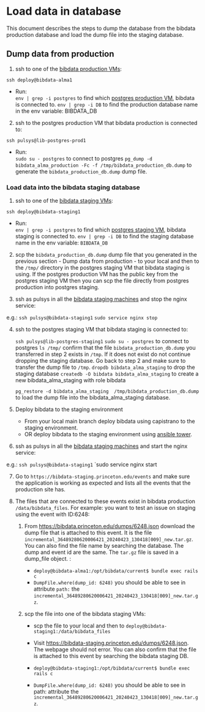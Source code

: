 # Load data in database

This document describes the steps to dump the database from the bibdata production database and load the dump file into the staging database.

## Dump data from production 

1. ssh to one of the [bibdata production VMs](https://github.com/pulibrary/princeton_ansible/blob/main/inventory/all_projects/bibdata#L12-L15):

  `ssh deploy@bibdata-alma1`
  - Run:  
    `env | grep -i postgres` to find which [postgres production VM](https://github.com/pulibrary/princeton_ansible/blob/main/inventory/all_projects/postgresql#L8-L9), bibdata is connected to.
    `env | grep -i DB` to find the production database name in the env variable: BIBDATA_DB  

2. ssh to the postgres production VM that bibdata production is connected to:

  `ssh pulsys@lib-postgres-prod1` 
  - Run:  
    `sudo su - postgres` to connect to postgres
    `pg_dump -d bibdata_alma_production -Fc -f /tmp/bibdata_production_db.dump` to generate  the `bibdata_production_db.dump` dump file.

### Load data into the bibdata staging database  

1. ssh to one of the [bibdata staging VMs](https://github.com/pulibrary/princeton_ansible/blob/main/inventory/all_projects/bibdata#L7-L10):

  `ssh deploy@bibdata-staging1`
  - Run:  
      `env | grep -i postgres` to find which [postgres staging VM](https://github.com/pulibrary/princeton_ansible/blob/main/inventory/all_projects/postgresql#L11-L12), bibdata staging is connected to.
      `env | grep -i DB` to find the staging database name in the env variable: `BIBDATA_DB`

2. scp the `bibdata_production_db.dump` dump file that you generated in the previous section - Dump data from production - to your local and then to the `/tmp/` directory in the postgres staging VM that bibdata staging is using. 
If the postgres production VM has the public key from the postgres staging VM then you can scp the file directly from postgres production into postgres staging.

3. ssh as pulsys in all the [bibdata staging machines](https://github.com/pulibrary/princeton_ansible/blob/main/inventory/all_projects/bibdata#L7-L10) and stop the nginx service:

e.g.: 
   `ssh pulsys@bibdata-staging1`
   `sudo service nginx stop`


4. ssh to the postgres staging VM that bibdata staging is connected to:

   `ssh pulsys@lib-postgres-staging1`
   `sudo su - postgres` to connect to postgres
   `ls /tmp/` confirm that the file `bibdata_production_db.dump` you transferred in step 2 exists in `/tmp`. If it does not exist do not continue dropping the staging database. Go back to step 2 and make sure to transfer the dump file to `/tmp`.
   `dropdb bibdata_alma_staging` to drop the staging database
   `createdb -O bibdata bibdata_alma_staging` to create a new bibdata_alma_staging with role bibdata 
   
   `pg_restore -d bibdata_alma_staging  /tmp/bibdata_production_db.dump` to load the dump file into the bibdata_alma_staging database.

5. Deploy bibdata to the staging environment
   
   - From your local main branch deploy bibdata using capistrano to the staging environment.
   - OR deploy bibdata to the staging environment using [ansible tower](https://ansible-tower.princeton.edu/#/home).

6. ssh as pulsys in all the [bibdata staging machines](https://github.com/pulibrary/princeton_ansible/blob/main/inventory/all_projects/bibdata#L7-L10) and start the nginx service:

e.g.: 
   `ssh pulsys@bibdata-staging1`
   `sudo service nginx start

7. Go to `https://bibdata-staging.princeton.edu/events` and make sure the application is working as expected and lists all the events that the production site has.

8. The files that are connected to these events exist in bibdata production `/data/bibdata_files`. 
For example: you want to test an issue on staging using the event with ID:6248:  
   1. From https://bibdata.princeton.edu/dumps/6248.json download the dump file that is attached to this event. It is the file `incremental_36489280620006421_20240423_130418[009]_new.tar.gz`. You can also find the file name by searching the database. The dump and event id are the same. The `tar.gz` file is saved in a dump_file object. :
      - `deploy@bibdata-alma1:/opt/bibdata/current$ bundle exec rails c`
      - `DumpFile.where(dump_id: 6248)` you should be able to see in attribute `path:` the `incremental_36489280620006421_20240423_130418[009]_new.tar.gz`.

   2. scp the file into one of the bibdata staging VMs:
       - scp the file to your local and then to `deploy@bibdata-staging1:/data/bibdata_files`
       - Visit https://bibdata-staging.princeton.edu/dumps/6248.json. The webpage should not error. You can also confirm that the file is attached to this event by searching the bibdata staging DB.
       - `deploy@bibdata-staging1:/opt/bibdata/current$ bundle exec rails c`

       - `DumpFile.where(dump_id: 6248)` you should be able to see in path: attribute the `incremental_36489280620006421_20240423_130418[009]_new.tar.gz`.

